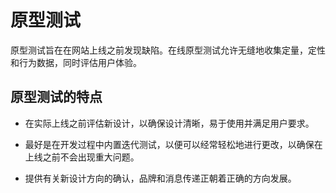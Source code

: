# 原型测试

原型测试旨在在网站上线之前发现缺陷。在线原型测试允许无缝地收集定量，定性和行为数据，同时评估用户体验。

## 原型测试的特点

* 在实际上线之前评估新设计，以确保设计清晰，易于使用并满足用户要求。

* 最好是在开发过程中内置迭代测试，以便可以经常轻松地进行更改，以确保在上线之前不会出现重大问题。

* 提供有关新设计方向的确认，品牌和消息传递正朝着正确的方向发展。
